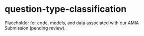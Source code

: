 # question-type-classification
Placeholder for code, models, and data associated with our AMIA Submission (pending review).
